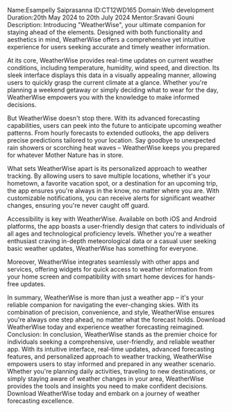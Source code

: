 Name:Esampelly Saiprasanna
ID:CT12WD165
Domain:Web development
Duration:20th May 2024 to 20th July 2024
Mentor:Sravani Gouni
Description:
Introducing "WeatherWise", your ultimate companion for staying ahead of the elements. Designed with both functionality and aesthetics in mind, WeatherWise offers a comprehensive yet intuitive experience for users seeking accurate and timely weather information.

At its core, WeatherWise provides real-time updates on current weather conditions, including temperature, humidity, wind speed, and direction. Its sleek interface displays this data in a visually appealing manner, allowing users to quickly grasp the current climate at a glance. Whether you're planning a weekend getaway or simply deciding what to wear for the day, WeatherWise empowers you with the knowledge to make informed decisions.

But WeatherWise doesn't stop there. With its advanced forecasting capabilities, users can peek into the future to anticipate upcoming weather patterns. From hourly forecasts to extended outlooks, the app delivers precise predictions tailored to your location. Say goodbye to unexpected rain showers or scorching heat waves – WeatherWise keeps you prepared for whatever Mother Nature has in store.

What sets WeatherWise apart is its personalized approach to weather tracking. By allowing users to save multiple locations, whether it's your hometown, a favorite vacation spot, or a destination for an upcoming trip, the app ensures you're always in the know, no matter where you are. With customizable notifications, you can receive alerts for significant weather changes, ensuring you're never caught off guard.

Accessibility is key with WeatherWise. Available on both iOS and Android platforms, the app boasts a user-friendly design that caters to individuals of all ages and technological proficiency levels. Whether you're a weather enthusiast craving in-depth meteorological data or a casual user seeking basic weather updates, WeatherWise has something for everyone.

Moreover, WeatherWise integrates seamlessly with other apps and services, offering widgets for quick access to weather information from your home screen and compatibility with smart home devices for hands-free updates.

In summary, WeatherWise is more than just a weather app – it's your reliable companion for navigating the ever-changing skies. With its combination of precision, convenience, and style, WeatherWise ensures you're always one step ahead, no matter what the forecast holds. Download WeatherWise today and experience weather forecasting reimagined.
Conclusion:
In conclusion, WeatherWise stands as the premier choice for individuals seeking a comprehensive, user-friendly, and reliable weather app. With its intuitive interface, real-time updates, advanced forecasting features, and personalized approach to weather tracking, WeatherWise empowers users to stay informed and prepared in any weather scenario. Whether you're planning daily activities, traveling to new destinations, or simply staying aware of weather changes in your area, WeatherWise provides the tools and insights you need to make confident decisions. Download WeatherWise today and embark on a journey of weather forecasting excellence.
